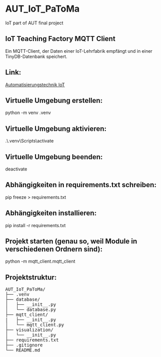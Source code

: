 # AUT_IoT_PaToMa
IoT part of AUT final project

## IoT Teaching Factory MQTT Client
Ein MQTT-Client, der Daten einer IoT-Lehrfabrik empfängt und in einer TinyDB-Datenbank speichert.

## Link:
  [Automatisierungstechnik IoT](https://jhumci.github.io/2024_SoSe_Automatisierungstechnik/)

## Virtuelle Umgebung erstellen:
  python -m venv .venv

## Virtuelle Umgebung aktivieren:
  .\\.venv\Scripts\activate

## Virtuelle Umgebung beenden:
  deactivate

## Abhängigkeiten in requirements.txt schreiben:
  pip freeze > requirements.txt

## Abhängigkeiten installieren:
  pip install -r requirements.txt

## Projekt starten (genau so, weil Module in verschiedenen Ordnern sind):
  python -m mqtt_client.mqtt_client
  
## Projektstruktur:
<pre>
AUT_IoT_PaToMa/
├── .venv
├── database/
│   ├── __init__.py
│   └── database.py
├── mqtt_client/
|   ├── __init__.py
│   └── mqtt_client.py
├── visualization/
│   └── __init__.py
├── requirements.txt
├── .gitignore
└── README.md
</pre>
